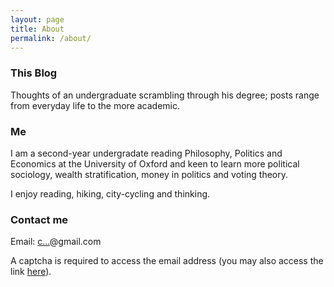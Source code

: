```yaml
---
layout: page
title: About
permalink: /about/
---
```


### This Blog
Thoughts of an undergraduate scrambling through his degree; posts range from everyday life to the more academic.

### Me
I am a second-year undergradate reading Philosophy, Politics and Economics at the University of Oxford and keen to learn more political sociology, wealth stratification, money in politics and voting theory.

I enjoy reading, hiking, city-cycling and thinking.
### Contact me
Email: <a href="http://www.google.com/recaptcha/mailhide/d?k=01QMcKHIN42J9i0PaJ5c9d0w==&amp;c=LBEI5AR21Wzq-To12c5JdnK_snSoELPY3Cd_nbKfFlQ=" onclick="window.open('http://www.google.com/recaptcha/mailhide/d?k\x3d01QMcKHIN42J9i0PaJ5c9d0w\x3d\x3d\x26c\x3dLBEI5AR21Wzq-To12c5JdnK_snSoELPY3Cd_nbKfFlQ\x3d', '', 'toolbar=0,scrollbars=0,location=0,statusbar=0,menubar=0,resizable=0,width=500,height=300'); return false;" title="Reveal this e-mail address">c...</a>@gmail.com

A captcha is required to access the email address (you may also access the link [here](http://www.google.com/recaptcha/mailhide/d?k=01QMcKHIN42J9i0PaJ5c9d0w==&amp;c=LBEI5AR21Wzq-To12c5JdnK_snSoELPY3Cd_nbKfFlQ=)).
